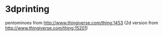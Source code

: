 3dprinting
==========
pentominoes from http://www.thingiverse.com/thing:1453
(2d version from http://www.thingiverse.com/thing:15201)
